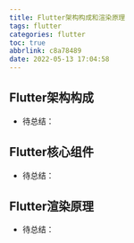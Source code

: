 ```yaml
---
title: Flutter架构构成和渲染原理
tags: flutter
categories: flutter
toc: true
abbrlink: c8a78489
date: 2022-05-13 17:04:58
---
```


## Flutter架构构成
- 待总结：

## Flutter核心组件
- 待总结：

## Flutter渲染原理
- 待总结：